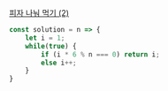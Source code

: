 [피자 나눠 먹기 (2)](https://school.programmers.co.kr/learn/courses/30/lessons/120815)

```js
const solution = n => {
    let i = 1;
    while(true) {
        if (i * 6 % n === 0) return i;
        else i++;
    }
}
```